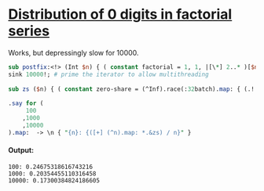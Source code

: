 [1]: https://rosettacode.org/wiki/Distribution_of_0_digits_in_factorial_series

# [Distribution of 0 digits in factorial series][1]

Works, but depressingly slow for 10000.

```perl
sub postfix:<!> (Int $n) { ( constant factorial = 1, 1, |[\*] 2..* )[$n] }
sink 10000!; # prime the iterator to allow multithreading
 
sub zs ($n) { ( constant zero-share = (^Inf).race(:32batch).map: { (.!.comb.Bag){'0'} / .!.chars } )[$n+1] }
 
.say for (
     100
    ,1000
    ,10000
).map:  -> \n { "{n}: {([+] (^n).map: *.&zs) / n}" }
```

#### Output:
```
100: 0.24675318616743216
1000: 0.20354455110316458
10000: 0.17300384824186605
```
